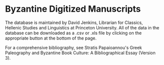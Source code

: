 # Byzantine Digitized Manuscripts

The database is maintained by David Jenkins, Librarian for Classics, Hellenic Studies and Linguistics at Princeton University. All of the data in the database can be downloaded as a .csv or .xls file by clicking on the appropriate button at the bottom of the page.

For a comprehensive bibliography, see Stratis Papaioannou's Greek Paleography and Byzantine Book Culture: A Bibliographical Essay (Version 3).
